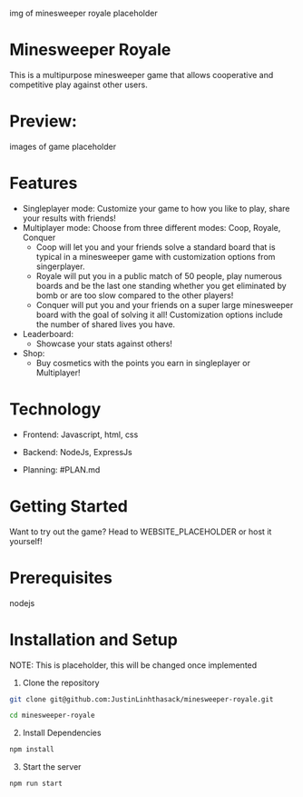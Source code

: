 
img of minesweeper royale placeholder

# Minesweeper Royale

This is a multipurpose minesweeper game that allows cooperative and competitive play against other users.

# Preview:
images of game placeholder

# Features
- Singleplayer mode: Customize your game to how you like to play, share your results with friends!
- Multiplayer mode: Choose from three different modes: Coop, Royale, Conquer
    - Coop will let you and your friends solve a standard board that is typical in a minesweeper game with customization options from singerplayer.
    - Royale will put you in a public match of 50 people, play numerous boards and be the last one standing whether you get eliminated by bomb or are too slow compared to the other players!
    - Conquer will put you and your friends on a super large minesweeper board with the goal of solving it all! Customization options include the number of shared lives you have.
- Leaderboard:
    - Showcase your stats against others!
- Shop:
    - Buy cosmetics with the points you earn in singleplayer or Multiplayer!

# Technology
- Frontend: Javascript, html, css
- Backend:  NodeJs, ExpressJs

- Planning: #PLAN.md

# Getting Started
Want to try out the game? Head to WEBSITE_PLACEHOLDER or host it yourself!

# Prerequisites
nodejs

# Installation and Setup

NOTE: This is placeholder, this will be changed once implemented

1. Clone the repository
```bash
git clone git@github.com:JustinLinhthasack/minesweeper-royale.git

cd minesweeper-royale
```

2. Install Dependencies
```bash
npm install
```

3. Start the server
```bash
npm run start
```
